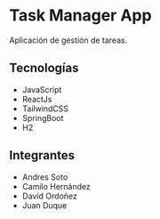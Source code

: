 # Task Manager App

Aplicación de gestión de tareas.

## Tecnologías

- JavaScript
- ReactJs
- TailwindCSS
- SpringBoot
- H2

## Integrantes

- Andres Soto
- Camilo Hernández
- David Ordoñez
- Juan Duque
